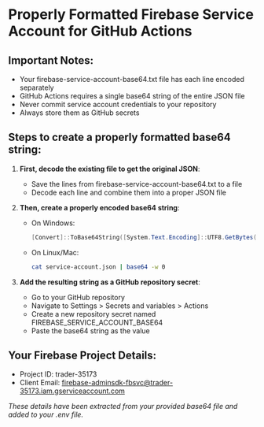 # Properly Formatted Firebase Service Account for GitHub Actions

## Important Notes:
- Your firebase-service-account-base64.txt file has each line encoded separately
- GitHub Actions requires a single base64 string of the entire JSON file
- Never commit service account credentials to your repository
- Always store them as GitHub secrets

## Steps to create a properly formatted base64 string:

1. **First, decode the existing file to get the original JSON**:
   - Save the lines from firebase-service-account-base64.txt to a file
   - Decode each line and combine them into a proper JSON file

2. **Then, create a properly encoded base64 string**:
   - On Windows:
     ```powershell
     [Convert]::ToBase64String([System.Text.Encoding]::UTF8.GetBytes((Get-Content -Raw service-account.json)))
     ```
   - On Linux/Mac:
     ```bash
     cat service-account.json | base64 -w 0
     ```

3. **Add the resulting string as a GitHub repository secret**:
   - Go to your GitHub repository
   - Navigate to Settings > Secrets and variables > Actions
   - Create a new repository secret named FIREBASE_SERVICE_ACCOUNT_BASE64
   - Paste the base64 string as the value

## Your Firebase Project Details:
- Project ID: trader-35173
- Client Email: firebase-adminsdk-fbsvc@trader-35173.iam.gserviceaccount.com

*These details have been extracted from your provided base64 file and added to your .env file.* 